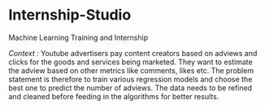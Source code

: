 # Internship-Studio
Machine Learning Training and Internship

*Context :*
Youtube advertisers pay content creators based on adviews and clicks for the
goods and services being marketed. They want to estimate the adview based
on other metrics like comments, likes etc. The problem statement is therefore
to train various regression models and choose the best one to predict the
number of adviews. The data needs to be refined and cleaned before feeding
in the algorithms for better results.
